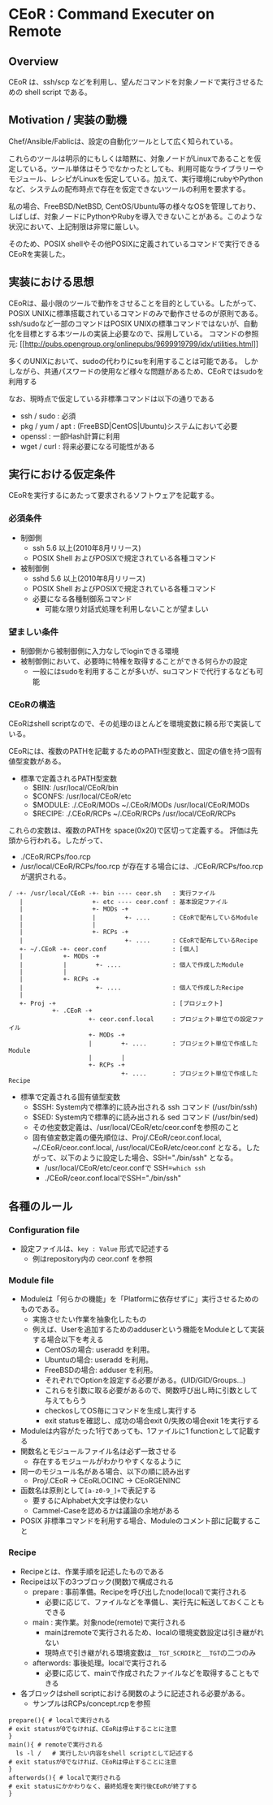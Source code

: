 # CEoR : Command Executer on Remote 

## Overview 

CEoR は、ssh/scp などを利用し、望んだコマンドを対象ノードで実行させるための shell script である。

## Motivation / 実装の動機 

Chef/Ansible/Fablicは、設定の自動化ツールとして広く知られている。

これらのツールは明示的にもしくは暗黙に、対象ノードがLinuxであることを仮定している。ツール単体はそうでなかったとしても、利用可能なライブラリーやモジュール、レシピがLinuxを仮定している。加えて、実行環境にrubyやPythonなど、システムの配布時点で存在を仮定できないツールの利用を要求する。

私の場合、FreeBSD/NetBSD, CentOS/Ubuntu等の様々なOSを管理しており、しばしば、対象ノードにPythonやRubyを導入できないことがある。このような状況において、上記制限は非常に厳しい。

そのため、POSIX shellやその他POSIXに定義されているコマンドで実行できるCEoRを実装した。

## 実装における思想 

CEoRは、最小限のツールで動作をさせることを目的としている。したがって、POSIX UNIXに標準搭載されているコマンドのみで動作させるのが原則である。ssh/sudoなど一部のコマンドはPOSIX UNIXの標準コマンドではないが、自動化を目標とする本ツールの実装上必要なので、採用している。
コマンドの参照元: [[http://pubs.opengroup.org/onlinepubs/9699919799/idx/utilities.html]]

  多くのUNIXにおいて、sudoの代わりにsuを利用することは可能である。
  しかしながら、共通パスワードの使用など様々な問題があるため、CEoRではsudoを利用する

なお、現時点で仮定している非標準コマンドは以下の通りである
* ssh / sudo : 必須
* pkg / yum / apt : (FreeBSD|CentOS|Ubuntu)システムにおいて必要
* openssl : 一部Hash計算に利用
* wget / curl : 将来必要になる可能性がある

## 実行における仮定条件 

CEoRを実行するにあたって要求されるソフトウェアを記載する。

### 必須条件 

* 制御側
  * ssh 5.6 以上(2010年8月リリース)
  * POSIX Shell およびPOSIXで規定されている各種コマンド
* 被制御側
  * sshd 5.6 以上(2010年8月リリース)
  * POSIX Shell およびPOSIXで規定されている各種コマンド
  * 必要になる各種制御系コマンド
    * 可能な限り対話式処理を利用しないことが望ましい

### 望ましい条件 

* 制御側から被制御側に入力なしでloginできる環境
* 被制御側において、必要時に特権を取得することができる何らかの設定
  * 一般にはsudoを利用することが多いが、suコマンドで代行するなども可能

### CEoRの構造 

CEoRはshell scriptなので、その処理のほとんどを環境変数に頼る形で実装している。

CEoRには、複数のPATHを記載するためのPATH型変数と、固定の値を持つ固有値型変数がある。

* 標準で定義されるPATH型変数
  * $BIN:    /usr/local/CEoR/bin
  * $CONFS:  /usr/local/CEoR/etc
  * $MODULE: ./.CEoR/MODs ~/.CEoR/MODs /usr/local/CEoR/MODs
  * $RECIPE: ./.CEoR/RCPs ~/.CEoR/RCPs /usr/local/CEoR/RCPs

これらの変数は、複数のPATHを space(0x20)で区切って定義する。
評価は先頭から行われる。したがって、
  * ./CEoR/RCPs/foo.rcp
  * /usr/local/CEoR/RCPs/foo.rcp
が存在する場合には、./CEoR/RCPs/foo.rcpが選択される。

```
/ -+- /usr/local/CEoR -+- bin ---- ceor.sh   : 実行ファイル
   |                   +- etc ---- ceor.conf : 基本設定ファイル
   |                   +- MODs -+
   |                   |        +- ....      : CEoRで配布しているModule
   |                   |
   |                   +- RCPs -+
   |                            +- ....      : CEoRで配布しているRecipe
   +- ~/.CEoR -+- ceor.conf                  : [個人]
   |           +- MODs -+
   |           |        +- ....              : 個人で作成したModule
   |           |
   |           +- RCPs -+
   |                    +- ....              : 個人で作成したRecipe
   |
   +- Proj -+                                : [プロジェクト]
            +- .CEoR -+
                      +- ceor.conf.local     : プロジェクト単位での設定ファイル
                      +- MODs -+
                      |        +- ....       : プロジェクト単位で作成したModule
                      |        |
                      +- RCPs -+
                               +- ....       : プロジェクト単位で作成したRecipe
```

* 標準で定義される固有値型変数
  * $SSH:    System内で標準的に読み出される ssh コマンド (/usr/bin/ssh)
  * $SED:    System内で標準的に読み出される sed コマンド (/usr/bin/sed)
  * その他変数定義は、/usr/local/CEoR/etc/ceor.confを参照のこと
  * 固有値変数定義の優先順位は、Proj/.CEoR/ceor.conf.local, ~/.CEoR/ceor.conf.local, /usr/local/CEoR/etc/ceor.conf となる。したがって、以下のように設定した場合、SSH="./bin/ssh" となる。
    * /usr/local/CEoR/etc/ceor.confで SSH=`which ssh`
    * ./CEoR/ceor.conf.localでSSH="./bin/ssh"
  
## 各種のルール 

### Configuration file 

* 設定ファイルは、`key : Value` 形式で記述する
  * 例はrepository内の ceor.conf を参照

### Module file 

* Moduleは「何らかの機能」を「Platformに依存せずに」実行させるためのものである。
  * 実施させたい作業を抽象化したもの
  * 例えば、Userを追加するためのadduserという機能をModuleとして実装する場合以下を考える
    * CentOSの場合: useradd を利用。
    * Ubuntuの場合: useradd を利用。
    * FreeBSDの場合: adduser を利用。
    * それぞれでOptionを設定する必要がある。(UID/GID/Groups...)
    * これらを引数に取る必要があるので、関数呼び出し時に引数として与えてもらう
    * checkosしてOS毎にコマンドを生成し実行する
    * exit statusを確認し、成功の場合exit 0/失敗の場合exit 1を実行する
* Moduleは内容がたった1行であっても、1ファイルに1 functionとして記載する
* 関数名とモジュールファイル名は必ず一致させる
  * 存在するモジュールがわかりやすくなるように
* 同一のモジュール名がある場合、以下の順に読み出す
  * Proj/.CEoR -> CEoRLOCINC -> CEoRGENINC
* 函数名は原則として`[a-z0-9_]+`で表記する
  * 要するにAlphabet大文字は使わない
  * Cammel-Caseを認めるかは議論の余地がある
* POSIX 非標準コマンドを利用する場合、Moduleのコメント部に記載すること

### Recipe 

* Recipeとは、作業手順を記述したものである
* Recipeは以下の3つブロック(関数)で構成される
  * prepare : 事前準備。Recipeを呼び出したnode(local)で実行される
    * 必要に応じて、ファイルなどを準備し、実行先に転送しておくこともできる
  * main : 実作業。対象node(remote)で実行される
    * mainはremoteで実行されるため、localの環境変数設定は引き継がれない
    * 現時点で引き継がれる環境変数は`__TGT_SCRDIR`と`__TGT`の二つのみ
  * afterwords: 事後処理。localで実行される
    * 必要に応じて、mainで作成されたファイルなどを取得することもできる
* 各ブロックはshell scriptにおける関数のように記述される必要がある。
  * サンプルはRCPs/concept.rcpを参照

```
prepare(){ # localで実行される
# exit statusが0でなければ、CEoRは停止することに注意
}
main(){ # remoteで実行される
  ls -l /	# 実行したい内容をshell scriptとして記述する
# exit statusが0でなければ、CEoRは停止することに注意
}
afterwords(){ # localで実行される
# exit statusにかかわりなく、最終処理を実行後CEoRが終了する
}
```

